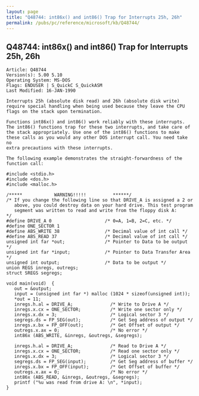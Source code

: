 ```yaml
---
layout: page
title: "Q48744: int86x() and int86() Trap for Interrupts 25h, 26h"
permalink: /pubs/pc/reference/microsoft/kb/Q48744/
---
```


## Q48744: int86x() and int86() Trap for Interrupts 25h, 26h

	Article: Q48744
	Version(s): 5.00 5.10
	Operating System: MS-DOS
	Flags: ENDUSER | S_QuickC S_QuickASM
	Last Modified: 16-JAN-1990
	
	Interrupts 25h (absolute disk read) and 26h (absolute disk write)
	require special handling when being used because they leave the CPU
	flags on the stack upon termination.
	
	Functions int86x() and int86() work reliably with these interrupts.
	The int86() functions trap for these two interrupts, and take care of
	the stack appropriately. Use one of the int86() functions to make
	these calls as you would any other DOS interrupt call. You need take no
	extra precautions with these interrupts.
	
	The following example demonstrates the straight-forwardness of the
	function call:
	
	#include <stdio.h>
	#include <dos.h>
	#include <malloc.h>
	
	/*****            WARNING!!!!!          ******/
	/* If you change the following line so that DRIVE_A is assigned a 2 or
	   above, you could destroy data on your hard drive. This test program
	   segment was written to read and write from the floppy disk A:        */
	#define DRIVE_A 0                    /* 0=A, 1=B, 2=C, etc. */
	#define ONE_SECTOR 1
	#define ABS_WRITE 38                 /* Decimal value of int call */
	#define ABS_READ 37                  /* Decimal value of int call */
	unsigned int far *out;               /* Pointer to Data to be output */
	unsigned int far *input;             /* Pointer to Data Transfer Area */
	unsigned int output;                 /* Data to be output */
	union REGS inregs, outregs;
	struct SREGS segregs;
	
	void main(void)  {
	   out = &output;
	   input = (unsigned int far *) malloc (1024 * sizeof(unsigned int));
	   *out = 11;
	   inregs.h.al = DRIVE_A;              /* Write to Drive A */
	   inregs.x.cx = ONE_SECTOR;           /* Write one sector only */
	   inregs.x.dx = 3;                    /* Logical sector 3 */
	   segregs.ds = FP_SEG(out);           /* Get Seg address of output */
	   inregs.x.bx = FP_OFF(out);          /* Get Offset of output */
	   outregs.x.ax = 0;                   /* No error */
	   int86x (ABS_WRITE, &inregs, &outregs, &segregs);
	
	   inregs.h.al = DRIVE_A;              /* Read to Drive A */
	   inregs.x.cx = ONE_SECTOR;           /* Read one sector only */
	   inregs.x.dx = 3;                    /* Logical sector 3 */
	   segregs.ds = FP_SEG(input);         /* Get Seg address of buffer */
	   inregs.x.bx = FP_OFF(input);        /* Get Offset of buffer */
	   outregs.x.ax = 0;                   /* No error */
	   int86x (ABS_READ, &inregs, &outregs, &segregs);
	   printf ("%u was read from drive A: \n", *input);
	}
